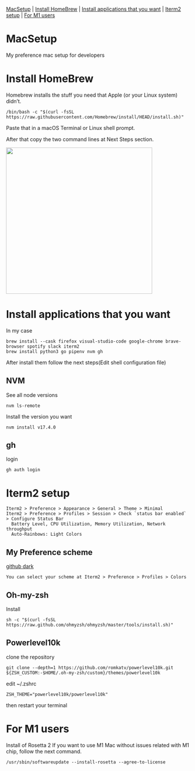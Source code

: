 [MacSetup](#MacSetup) | [Install HomeBrew](#Install-HomeBrew) | [Install applications that you want](#Install-applications-that-you-want) | [Iterm2 setup](#Iterm2-setup) | [For M1 users](#For-M1-users)

# MacSetup
My preference mac setup for developers

# Install HomeBrew
Homebrew installs the stuff you need that Apple (or your Linux system) didn’t.
```
/bin/bash -c "$(curl -fsSL https://raw.githubusercontent.com/Homebrew/install/HEAD/install.sh)"
```
Paste that in a macOS Terminal or Linux shell prompt.

After that copy the two command lines at Next Steps section. 
<div>
<img src="https://user-images.githubusercontent.com/34573243/150907647-bcc099ba-11f0-403b-bd00-9e8d7b3f07b9.png" width=400 />
</div>

# Install applications that you want
In my case
```
brew install --cask firefox visual-studio-code google-chrome brave-browser spotify slack iterm2
brew install python3 go pipenv nvm gh
```
After install them follow the next steps(Edit shell configuration file)

  ## NVM
  See all node versions
  ```
  nvm ls-remote
  ```
  Install the version you want
  ```
  nvm install v17.4.0
  ```
  
  ## gh
  login
  ```
  gh auth login
  ```
  


# Iterm2 setup
```
Iterm2 > Preference > Appearance > General > Theme > Minimal
Iterm2 > Preference > Profiles > Session > Check `status bar enabled` > Configure Status Bar
  Battery Level, CPU Utilization, Memory Utilization, Network throughput
  Auto-Rainbows: Light Colors
```
  ## My Preference scheme
  [github dark](https://raw.githubusercontent.com/mbadolato/iTerm2-Color-Schemes/master/schemes/GitHub%20Dark.itermcolors)
  ```
  You can select your scheme at Iterm2 > Preference > Profiles > Colors
  ```
  ## Oh-my-zsh
  Install
  ```
  sh -c "$(curl -fsSL https://raw.github.com/ohmyzsh/ohmyzsh/master/tools/install.sh)"
  ```
  
  ## Powerlevel10k
  clone the repository
  ```
  git clone --depth=1 https://github.com/romkatv/powerlevel10k.git ${ZSH_CUSTOM:-$HOME/.oh-my-zsh/custom}/themes/powerlevel10k
  ```
  
  edit ~/.zshrc
  ```
  ZSH_THEME="powerlevel10k/powerlevel10k"
  ```
  
  then restart your terminal
  
  # For M1 users
  Install of Rosetta 2
  If you want to use M1 Mac without issues related with M1 chip, follow the next command.
  ```
  /usr/sbin/softwareupdate --install-rosetta --agree-to-license
  ```
